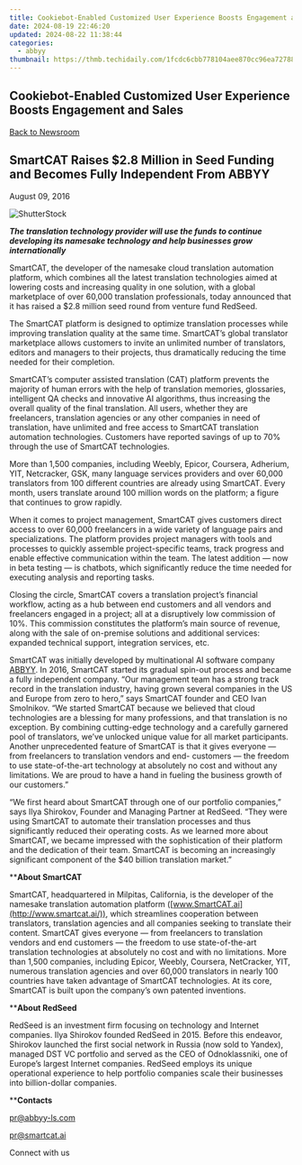 ```yaml
---
title: Cookiebot-Enabled Customized User Experience Boosts Engagement and Sales
date: 2024-08-19 22:46:20
updated: 2024-08-22 11:38:44
categories:
  - abbyy
thumbnail: https://thmb.techidaily.com/1fcdc6cbb778104aee870cc96ea727883cbb745be14bb05420507854521a636d.jpg
---
```


## Cookiebot-Enabled Customized User Experience Boosts Engagement and Sales

[Back to Newsroom](https://tools.techidaily.com/abbyy/products/)

## SmartCAT Raises $2.8 Million in Seed Funding and Becomes Fully Independent From ABBYY

August 09, 2016

![ShutterStock](https://content.abbyy.com/-/media/project/abbyy/abbyy/branchtemplates/shutterstock_1272462163_1296-x-729.jpg?h=729&iar=0&w=1296)

**_The translation technology provider will use the funds to continue developing its namesake technology and help businesses grow internationally_**

SmartCAT, the developer of the namesake cloud translation automation platform, which combines all the latest translation technologies aimed at lowering costs and increasing quality in one solution, with a global marketplace of over 60,000 translation professionals, today announced that it has raised a $2.8 million seed round from venture fund RedSeed.

The SmartCAT platform is designed to optimize translation processes while improving translation quality at the same time. SmartCAT’s global translator marketplace allows customers to invite an unlimited number of translators, editors and managers to their projects, thus dramatically reducing the time needed for their completion.

SmartCAT’s computer assisted translation (CAT) platform prevents the majority of human errors with the help of translation memories, glossaries, intelligent QA checks and innovative AI algorithms, thus increasing the overall quality of the final translation. All users, whether they are freelancers, translation agencies or any other companies in need of translation, have unlimited and free access to SmartCAT translation automation technologies. Customers have reported savings of up to 70% through the use of SmartCAT technologies.

More than 1,500 companies, including Weebly, Epicor, Coursera, Adherium, YIT, Netcracker, GSK, many language services providers and over 60,000 translators from 100 different countries are already using SmartCAT. Every month, users translate around 100 million words on the platform; a figure that continues to grow rapidly.

When it comes to project management, SmartCAT gives customers direct access to over 60,000 freelancers in a wide variety of language pairs and specializations. The platform provides project managers with tools and processes to quickly assemble project-specific teams, track progress and enable effective communication within the team. The latest addition — now in beta testing — is chatbots, which significantly reduce the time needed for executing analysis and reporting tasks.

Closing the circle, SmartCAT covers a translation project’s financial workflow, acting as a hub between end customers and all vendors and freelancers engaged in a project; all at a disruptively low commission of 10%. This commission constitutes the platform’s main source of revenue, along with the sale of on-premise solutions and additional services: expanded technical support, integration services, etc.

SmartCAT was initially developed by multinational AI software company [ABBYY](https://tools.techidaily.com/abbyy/products/). In 2016, SmartCAT started its gradual spin-out process and became a fully independent company. “Our management team has a strong track record in the translation industry, having grown several companies in the US and Europe from zero to hero,” says SmartCAT founder and CEO Ivan Smolnikov. “We started SmartCAT because we believed that cloud technologies are a blessing for many professions, and that translation is no exception. By combining cutting-edge technology and a carefully garnered pool of translators, we’ve unlocked unique value for all market participants. Another unprecedented feature of SmartCAT is that it gives everyone — from freelancers to translation vendors and end- customers — the freedom to use state-of-the-art technology at absolutely no cost and without any limitations. We are proud to have a hand in fueling the business growth of our customers.”

“We first heard about SmartCAT through one of our portfolio companies,” says Ilya Shirokov, Founder and Managing Partner at RedSeed. “They were using SmartCAT to automate their translation processes and thus significantly reduced their operating costs. As we learned more about SmartCAT, we became impressed with the sophistication of their platform and the dedication of their team. SmartCAT is becoming an increasingly significant component of the $40 billion translation market.”

****About SmartCAT** 

SmartCAT, headquartered in Milpitas, California, is the developer of the namesake translation automation platform ([www.SmartCAT.ai](http://www.smartcat.ai/)), which streamlines cooperation between translators, translation agencies and all companies seeking to translate their content. SmartCAT gives everyone — from freelancers to translation vendors and end customers — the freedom to use state-of-the-art translation technologies at absolutely no cost and with no limitations. More than 1,500 companies, including Epicor, Weebly, Coursera, NetCracker, YIT, numerous translation agencies and over 60,000 translators in nearly 100 countries have taken advantage of SmartCAT technologies. At its core, SmartCAT is built upon the company’s own patented inventions.

****About RedSeed** 

RedSeed is an investment firm focusing on technology and Internet companies. Ilya Shirokov founded RedSeed in 2015\. Before this endeavor, Shirokov launched the first social network in Russia (now sold to Yandex), managed DST VC portfolio and served as the CEO of Odnoklassniki, one of Europe’s largest Internet companies. RedSeed employs its unique operational experience to help portfolio companies scale their businesses into billion-dollar companies.

****Contacts**

[pr@abbyy-ls.com](https://tools.techidaily.com/abbyy/products/)

[pr@smartcat.ai](https://tools.techidaily.com/abbyy/products/)

  
Connect with us

<ins class="adsbygoogle"
     style="display:block"
     data-ad-format="autorelaxed"
     data-ad-client="ca-pub-7571918770474297"
     data-ad-slot="1223367746"></ins>



<ins class="adsbygoogle"
     style="display:block"
     data-ad-client="ca-pub-7571918770474297"
     data-ad-slot="8358498916"
     data-ad-format="auto"
     data-full-width-responsive="true"></ins>
